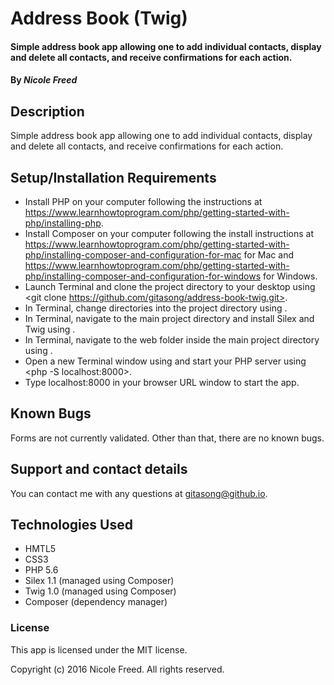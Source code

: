 # Address Book (Twig)

#### Simple address book app allowing one to add individual contacts, display and delete all contacts, and receive confirmations for each action.

#### By _Nicole Freed_

## Description

Simple address book app allowing one to add individual contacts, display and delete all contacts, and receive confirmations for each action.

## Setup/Installation Requirements

* Install PHP on your computer following the instructions at https://www.learnhowtoprogram.com/php/getting-started-with-php/installing-php.
* Install Composer on your computer following the install instructions at https://www.learnhowtoprogram.com/php/getting-started-with-php/installing-composer-and-configuration-for-mac for Mac and https://www.learnhowtoprogram.com/php/getting-started-with-php/installing-composer-and-configuration-for-windows for Windows.
* Launch Terminal and clone the project directory to your desktop using <git clone https://github.com/gitasong/address-book-twig.git>.
* In Terminal, change directories into the project directory using <cd address-book-twig>.
* In Terminal, navigate to the main project directory and install Silex and Twig using <composer install>.
* In Terminal, navigate to the web folder inside the main project directory using <cd web>.
* Open a new Terminal window using <Cmd-T> and start your PHP server using <php -S localhost:8000>.
* Type localhost:8000 in your browser URL window to start the app.

## Known Bugs

Forms are not currently validated. Other than that, there are no known bugs.

## Support and contact details

You can contact me with any questions at gitasong@github.io.

## Technologies Used

* HMTL5
* CSS3
* PHP 5.6
* Silex 1.1 (managed using Composer)
* Twig 1.0 (managed using Composer)
* Composer (dependency manager)

### License

This app is licensed under the MIT license.

Copyright (c) 2016 Nicole Freed. All rights reserved.
